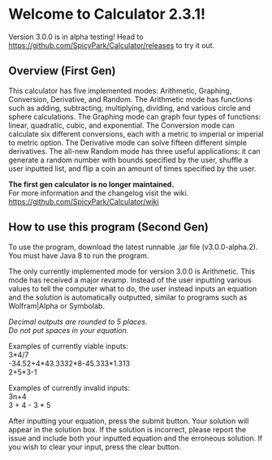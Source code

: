 # Welcome to Calculator 2.3.1!
Version 3.0.0 is in alpha testing! Head to https://github.com/SpicyPark/Calculator/releases to try it out.
## Overview (First Gen)
This calculator has five implemented modes: Arithmetic, Graphing, Conversion, Derivative, and Random. The Arithmetic mode has functions such as adding, subtracting, multiplying, dividing, and various circle and sphere calculations. The Graphing mode can graph four types of functions: linear, quadratic, cubic, and exponential. The Conversion mode can calculate six different conversions, each with a metric to imperial or imperial to metric option. The Derivative mode can solve fifteen different simple derivatives. The all-new Random mode has three useful applications: it can generate a random number with bounds specified by the user, shuffle a user inputted list, and flip a coin an amount of times specified by the user.

**The first gen calculator is no longer maintained.**<br>
For more information and the changelog visit the wiki.<br>
https://github.com/SpicyPark/Calculator/wiki

## How to use this program (Second Gen)

To use the program, download the latest runnable .jar file (v3.0.0-alpha.2). You must have Java 8 to run the program.

The only currently implemented mode for version 3.0.0 is Arithmetic. This mode has received a major revamp. Instead of the user inputting various values to tell the computer what to do, the user instead inputs an equation and the solution is automatically outputted, similar to programs such as Wolfram|Alpha or Symbolab.

*Decimal outputs are rounded to 5 places.* <br>
*Do not put spaces in your equation.*

Examples of currently viable inputs:<br>
3\*4/7<br>
-34.52+4\*43.3332\*8-45.333*1.313<br>
2+5\*3-1<br>

Examples of currently invalid inputs:<br>
3n+4<br>
3 + 4 - 3 * 5<br>

After inputting your equation, press the submit button. Your solution will appear in the solution box. If the solution is incorrect, please report the issue and include both your inputted equation and the erroneous solution. If you wish to clear your input, press the clear button.
